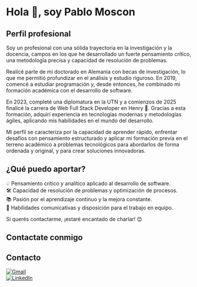 # Hola 👋, soy Pablo Moscon 

## Perfil profesional 

Soy un profesional con una sólida trayectoria en la investigación y la docencia, campos en los que he desarrollado un fuerte pensamiento crítico, una metodología precisa y capacidad de resolución de problemas.

Realicé parte de mi doctorado en Alemania con becas de investigación, lo que me permitió profundizar en el análisis y estudio riguroso. En 2019, comencé a estudiar programación y, desde entonces, he combinado mi formación académica con el desarrollo de software.

En 2023, completé una diplomatura en la UTN y a comienzos de 2025 finalicé la carrera de Web Full Stack Developer en Henry 🚀. Gracias a esta formación, adquirí experiencia en tecnologías modernas y metodologías ágiles, aplicando mis habilidades en el mundo del desarrollo.

Mi perfil se caracteriza por la capacidad de aprender rápido, enfrentar desafíos con pensamiento estructurado y aplicar mi formación previa en el terreno académico a problemas tecnológicos para abordarlos de forma ordenada y original, y para crear soluciones innovadoras.

## ¿Qué puedo aportar?
💡 Pensamiento crítico y analítico aplicado al desarrollo de software.  
🛠️ Capacidad de resolución de problemas y optimización de procesos.  
📚 Pasión por el aprendizaje continuo y la mejora constante.  
🤝 Habilidades comunicativas y disposición para el trabajo en equipo.

Si querés contactarme, ¡estaré encantado de charlar! 😊

## Contactate conmigo 
## Contacto 
[![Gmail](https://upload.wikimedia.org/wikipedia/commons/a/a7/Google_Gmail_logo_2013.png)](mailto:mosconpablo@gmail.com)  
[![LinkedIn](https://upload.wikimedia.org/wikipedia/commons/0/01/LinkedIn_Logo_2013.png)](https://www.linkedin.com/in/pablo-mosc%C3%B3n-7990142b0/)

